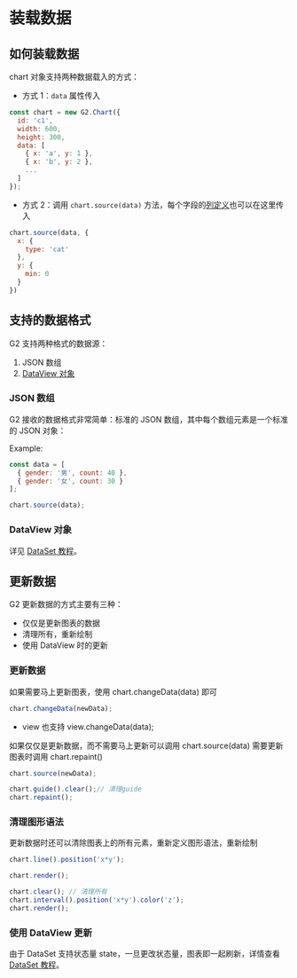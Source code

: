 <!--
index: 3
title: 装载数据
resource:
  jsFiles:
    - ${url.dataSet}
    - ${url.g2}
-->

# 装载数据

## 如何装载数据

chart 对象支持两种数据载入的方式：

- 方式 1：`data` 属性传入
```js
const chart = new G2.Chart({
  id: 'c1',
  width: 600,
  height: 300,
  data: [
    { x: 'a', y: 1 },
    { x: 'b', y: 2 },
    ...
  ]
});
```
- 方式 2：调用 `chart.source(data)` 方法，每个字段的[列定义](scale.html)也可以在这里传入

```js
chart.source(data, {
  x: {
    type: 'cat'
  },
  y: {
    min: 0
  }
})
```

## 支持的数据格式

G2 支持两种格式的数据源：

1. JSON 数组
2. [DataView 对象](./data-set.html)

### JSON 数组

G2 接收的数据格式非常简单：标准的 JSON 数组，其中每个数组元素是一个标准的 JSON 对象：

Example:

```js
const data = [
  { gender: '男', count: 40 },
  { gender: '女', count: 30 }
];

chart.source(data);
```

### DataView 对象

详见 [DataSet 教程](./data-set.html)。

## 更新数据

G2 更新数据的方式主要有三种：
* 仅仅是更新图表的数据
* 清理所有，重新绘制
* 使用 DataView 时的更新

### 更新数据

如果需要马上更新图表，使用 chart.changeData(data) 即可

```js
chart.changeData(newData);
```
* view 也支持 view.changeData(data);

如果仅仅是更新数据，而不需要马上更新可以调用 chart.source(data) 需要更新图表时调用 chart.repaint()

```js
chart.source(newData);

chart.guide().clear();// 清理guide
chart.repaint();
```

### 清理图形语法

更新数据时还可以清除图表上的所有元素，重新定义图形语法，重新绘制

```js
chart.line().position('x*y');

chart.render();

chart.clear(); // 清理所有
chart.interval().position('x*y').color('z');
chart.render();
```

### 使用 DataView  更新

由于 DataSet 支持状态量 state，一旦更改状态量，图表即一起刷新，详情查看 [DataSet 教程](./data-set.html)。

